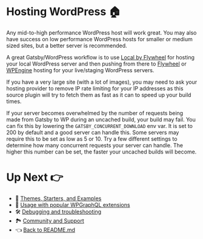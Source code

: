 # Hosting WordPress :house:

Any mid-to-high performance WordPress host will work great. You may also have success on low performance WordPress hosts for smaller or medium sized sites, but a better server is recommended.

A great Gatsby/WordPress workflow is to use [Local by Flywheel](https://localwp.com/) for hosting your local WordPress server and then pushing from there to [Flywheel](https://getflywheel.com/) or [WPEngine](https://wpengine.com/) hosting for your live/staging WordPress servers.

If you have a very large site (with a lot of images), you may need to ask your hosting provider to remove IP rate limiting for your IP addresses as this source plugin will try to fetch them as fast as it can to speed up your build times.

If your server becomes overwhelmed by the number of requests being made from Gatsby to WP during an uncached build, your build may fail. You can fix this by lowering the `GATSBY_CONCURRENT_DOWNLOAD` env var. It is set to 200 by default and a good server can handle this. Some servers may require this to be set as low as 5 or 10. Try a few different settings to determine how many concurrent requests your server can handle. The higher this number can be set, the faster your uncached builds will become.



# Up Next :point_right:

- :athletic_shoe: [Themes, Starters, and Examples](./themes-starters-examples.md)
-  :medal_sports: [Usage with popular WPGraphQL extensions](./usage-with-popular-wp-graphql-extensions.md)
- :hammer_and_wrench: [Debugging and troubleshooting](./debugging-and-troubleshooting.md)
- :national_park: [Community and Support](./community-and-support.md)
- :point_left: [Back to README.md](../README.md)
